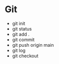 # Git
* git init
* git status
* git add .
* git commit
* git push origin main
* git log
* git checkout

